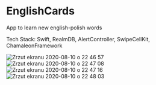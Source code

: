 # EnglishCards
App to learn new english-polish words

Tech Stack: Swift, RealmDB, AlertController, SwipeCellKit, ChamaleonFramework

![Zrzut ekranu 2020-08-10 o 22 46 57](https://user-images.githubusercontent.com/64661383/89830640-d4176a80-db5c-11ea-882f-a0ede8237f79.png)
![Zrzut ekranu 2020-08-10 o 22 47 08](https://user-images.githubusercontent.com/64661383/89830647-d5e12e00-db5c-11ea-94b1-6de1fea23501.png)
![Zrzut ekranu 2020-08-10 o 22 47 16](https://user-images.githubusercontent.com/64661383/89830650-d7aaf180-db5c-11ea-9d53-f54cfa87e0d4.png)
![Zrzut ekranu 2020-08-10 o 22 48 03](https://user-images.githubusercontent.com/64661383/89830656-d974b500-db5c-11ea-89e5-e55a4034316e.png)
